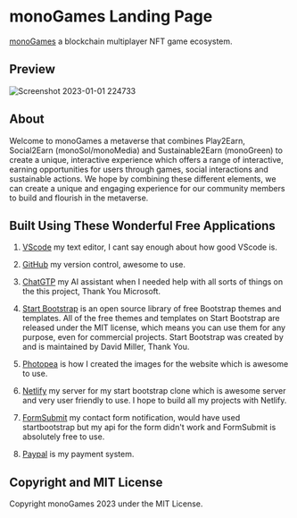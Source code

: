 # monoGames Landing Page

[monoGames](https://github.com/369gtech/monoGames) a blockchain multiplayer NFT game ecosystem.

## Preview

![Screenshot 2023-01-01 224733](https://user-images.githubusercontent.com/73673561/218204760-b553880d-6b54-4da7-96aa-93d74f4a38a2.png)

## About

Welcome to monoGames a metaverse that combines Play2Earn, Social2Earn (monoSol/monoMedia) and Sustainable2Earn (monoGreen) to create a unique, interactive experience which offers a range of interactive, earning opportunities for users through games, social interactions and sustainable actions. We hope by combining these different elements, we can create a unique and engaging experience for our community members to build and flourish in the metaverse.

## Built Using These Wonderful Free Applications

1. [VScode](https://code.visualstudio.com/) my text editor, I cant say enough about how good VScode is.

2. [GitHub](https://github.com/) my version control, awesome to use.

3. [ChatGTP](https://chat.openai.com/chat) my AI assistant when I needed help with all sorts of things on the this project, Thank You Microsoft.

4. [Start Bootstrap](https://startbootstrap.com/) is an open source library of free Bootstrap themes and templates. All of the free themes and templates on Start Bootstrap are released under the MIT license, which means you can use them for any purpose, even for commercial projects. Start Bootstrap was created by and is maintained by David Miller, Thank You.

5. [Photopea](https://www.photopea.com/) is how I created the images for the website which is awesome to use.

6. [Netlify](https://app.netlify.com/) my server for my start bootstrap clone which is awesome server and very user friendly to use. I hope to build all my projects with Netlify.

7. [FormSubmit](https://formsubmit.co/) my contact form notification, would have used startbootstrap but my api for the form didn't work and FormSubmit is absolutely free to use.

8. [Paypal](https://www.paypal.com/) is my payment system.

## Copyright and MIT License

Copyright monoGames 2023 under the MIT License.

